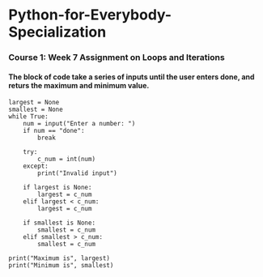 # Python-for-Everybody-Specialization

### Course 1: Week 7 Assignment on Loops and Iterations
#### The block of code take a series of inputs until the user enters done, and returs the maximum and minimum value.
```python:
largest = None
smallest = None
while True:
    num = input("Enter a number: ")
    if num == "done":
        break
    
    try:
        c_num = int(num)
    except:
        print("Invalid input")
    
    if largest is None:
        largest = c_num
    elif largest < c_num:
        largest = c_num
        
    if smallest is None:
        smallest = c_num
    elif smallest > c_num:
        smallest = c_num

print("Maximum is", largest)
print("Minimum is", smallest)
```

